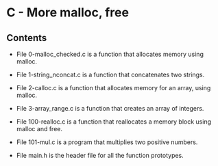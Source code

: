# C - More malloc, free

## Contents

* File 0-malloc_checked.c is a function that allocates memory using malloc.

* File 1-string_nconcat.c is a function that concatenates two strings.

* File 2-calloc.c is a function that allocates memory for an array, using malloc.

* File 3-array_range.c is a function that creates an array of integers.

* File 100-realloc.c is a function that reallocates a memory block using malloc and free.

* File 101-mul.c is a program that multiplies two positive numbers.

* File main.h is the header file for all the function prototypes.
